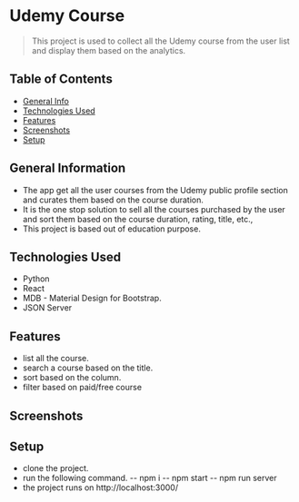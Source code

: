 
# Udemy Course 
> This project is used to collect all the Udemy course from the user list and display them based on the analytics.

## Table of Contents
* [General Info](#general-information)
* [Technologies Used](#technologies-used)
* [Features](#features)
* [Screenshots](#screenshots)
* [Setup](#setup)


## General Information
- The app get all the user courses from the Udemy public profile section and curates them based on the course duration.
- It is the one stop solution to sell all the courses purchased by the user and sort them based on the course duration, rating, title, etc.,
- This project is based out of education purpose.


## Technologies Used
- Python
- React 
- MDB - Material Design for Bootstrap.
- JSON Server


## Features
- list all the course.
- search a course based on the title.
- sort based on the column.
- filter based on paid/free course


## Screenshots



## Setup
- clone the project.
- run the following command.
-- npm i
-- npm start
-- npm run server
- the project runs on http://localhost:3000/
